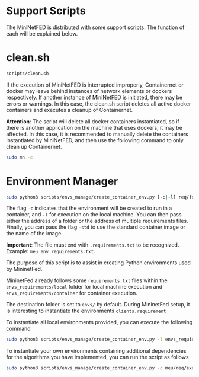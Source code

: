 # Support Scripts

The MiniNetFED is distributed with some support scripts. The function of each will be explained below.

# clean.sh

```bash
scripts/clean.sh
```

If the execution of MiniNetFED is interrupted improperly, Containernet or docker may leave behind instances of network elements or dockers respectively. If another instance of MiniNetFED is initiated, there may be errors or warnings. In this case, the clean.sh script deletes all active docker containers and executes a cleanup of Containernet.

**Attention**: The script will delete all docker containers instantiated, so if there is another application on the machine that uses dockers, it may be affected. In this case, it is recommended to manually delete the containers instantiated by MiniNetFED, and then use the following command to only clean up Containernet.

```bash
sudo mn -c
```

# Environment Manager

```bash
sudo python3 scripts/envs_manage/create_container_env.py [-c|-l] req/folder|exemplo.requirements.txt ... -std|image_name
```

The flag `-c` indicates that the environment will be created to run in a container, and `-l` for execution on the local machine. You can then pass either the address of a folder or the address of multiple requirements files. Finally, you can pass the flag `-std` to use the standard container image or the name of the image.

**Important**: The file must end with `.requirements.txt` to be recognized. Example: `meu_env.requirements.txt`.

The purpose of this script is to assist in creating Python environments used by MininetFed.

MininetFed already follows some `requirements.txt` files within the `envs_requirements/local` folder for local machine execution and `envs_requirements/container` for container execution.

The destination folder is set to `envs/` by default. During MininetFed setup, it is interesting to instantiate the environments `clients.requirement`

To instantiate all local environments provided, you can execute the following command

```bash
sudo python3 scripts/envs_manage/create_container_env.py -l envs_requirements/local -std
```

To instantiate your own environments containing additional dependencies for the algorithms you have implemented, you can run the script as follows

```bash
sudo python3 scripts/envs_manage/create_container_env.py -c meu/req/exemplo.requirements.txt -std
```